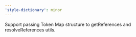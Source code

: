 ```yaml
---
'style-dictionary': minor
---
```


Support passing Token Map structure to getReferences and resolveReferences utils.
